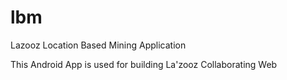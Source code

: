 lbm
===

Lazooz Location Based Mining Application

This Android App is used for building La'zooz Collaborating Web
